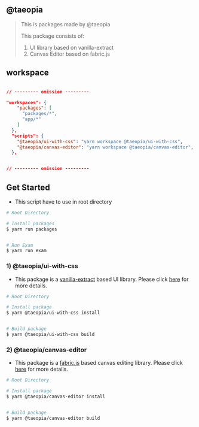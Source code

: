 ## @taeopia

> This is packages made by @taeopia
>
> This package consists of:
>
> 1. UI library based on vanilla-extract
> 2. Canvas Editor based on fabric.js

## workspace

```json

// --------- omission ---------

"workspaces": {
    "packages": [
      "packages/*",
      "app/*"
    ]
  },
  "scripts": {
    "@taeopia/ui-with-css": "yarn workspace @taeopia/ui-with-css",
    "@taeopia/canvas-editor": "yarn workspace @taeopia/canvas-editor",
  },


// --------- omission ---------

```

## Get Started

- This script have to use in root directory

```bash
# Root Directory

# Install packages
$ yarn run packages


# Run Exam
$ yarn run exam

```

### 1) @taeopia/ui-with-css

- This package is a [vanilla-extract](https://vanilla-extract.style/) based UI library. Please click [here](https://github.com/weezlely/taeopia/tree/master/packages/ui-with-css) for more details.

```bash
# Root Directory

# Install package
$ yarn @taeopia/ui-with-css install


# Build package
$ yarn @taeopia/ui-with-css build
```

### 2) @taeopia/canvas-editor

- This package is a [fabric.js](http://fabricjs.com/) based canvas editing library. Please click [here](https://github.com/weezlely/taeopia/tree/master/packages/canvas-editor) for more details.

```bash
# Root Directory

# Install package
$ yarn @taeopia/canvas-editor install


# Build package
$ yarn @taeopia/canvas-editor build

```
